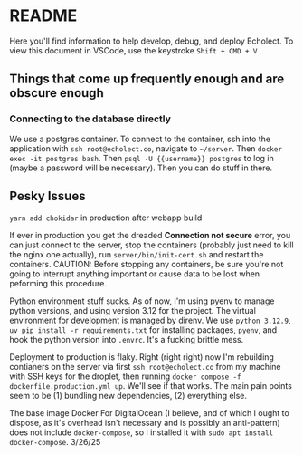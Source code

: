 # README

Here you'll find information to help develop, debug, and deploy Echolect. To view this document in VSCode, use the keystroke `Shift + CMD + V`

## Things that come up frequently enough and are obscure enough

### Connecting to the database directly

We use a postgres container. To connect to the container, ssh into the application with `ssh root@echolect.co`, navigate to `~/server`. Then `docker exec -it postgres bash`. Then `psql -U {{username}} postgres` to log in (maybe a password will be necessary). Then you can do stuff in there.

## Pesky Issues

`yarn add chokidar` in production after webapp build

If ever in production you get the dreaded <b>Connection not secure</b> error, you can just connect to the server, stop the containers (probably just need to kill the nginx one actually), run `server/bin/init-cert.sh` and restart the containers. CAUTION: Before stopping any containers, be sure you're not going to interrupt anything important or cause data to be lost when peforming this procedure.

Python environment stuff sucks. As of now, I'm using pyenv to manage python versions, and using version 3.12 for the project. The virtual environment for development is managed by direnv. We use `python 3.12.9`, `uv pip install -r requirements.txt` for installing packages, `pyenv`, and hook the python version into `.envrc`. It's a fucking brittle mess.

Deployment to production is flaky. Right (right right) now I'm rebuilding contianers on the server via first `ssh root@echolect.co` from my machine with SSH keys for the droplet, then running `docker compose -f dockerfile.production.yml up`. We'll see if that works. The main pain points seem to be (1) bundling new dependencies, (2) everything else.

The base image Docker For DigitalOcean (I believe, and of which I ought to dispose, as it's overhead isn't necessary and is possibly an anti-pattern) does not include `docker-compose`, so I installed it with `sudo apt install docker-compose`. 3/26/25
